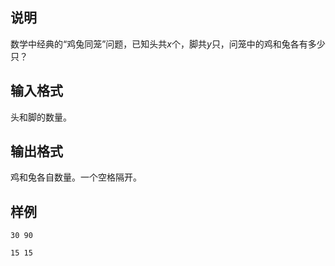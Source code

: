 <h2>说明</h2>

数学中经典的“鸡兔同笼”问题，已知头共$x$个，脚共$y$只，问笼中的鸡和兔各有多少只？
<h2>输入格式</h2>

头和脚的数量。

<h2>输出格式</h2>

鸡和兔各自数量。一个空格隔开。

<h2>样例</h2>
<pre><code class="language-input1">30 90</code></pre><pre><code class="language-output1">15 15
</code></pre>
